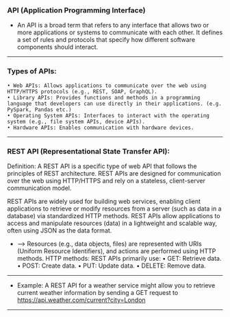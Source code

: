 ### API (Application Programming Interface)
- An API is a broad term that refers to any interface that allows two or more applications or systems to communicate with each other. It defines a set of rules and protocols that specify how different software components should interact.
-----------------------------------------------------------------------------------
### Types of APIs:
	• Web APIs: Allows applications to communicate over the web using HTTP/HTTPS protocols (e.g., REST, SOAP, GraphQL).
	• Library APIs: Provides functions and methods in a programming language that developers can use directly in their applications. (e.g. PySpark, Pandas etc.)
	• Operating System APIs: Interfaces to interact with the operating system (e.g., file system APIs, device APIs).
	• Hardware APIs: Enables communication with hardware devices.
------------------------------------------------------------------------------------------------
### REST API (Representational State Transfer API):
Definition: A REST API is a specific type of web API that follows the principles of REST architecture. REST APIs are designed for communication over the web using HTTP/HTTPS and rely on a stateless, client-server communication model.

REST APIs are widely used for building web services, enabling client applications to retrieve or modify resources from a server (such as data in a database) via standardized HTTP methods. REST APIs allow applications to access and manipulate resources (data) in a lightweight and scalable way, often using JSON as the data format.

- --> Resources (e.g., data objects, files) are represented with URIs (Uniform Resource Identifiers), and actions are performed using HTTP methods.
HTTP methods: REST APIs primarily use:
	• GET: Retrieve data.
	• POST: Create data.
	• PUT: Update data.
	• DELETE: Remove data.
------------------------------------------------------------------------------------------------
- Example:
	A REST API for a weather service might allow you to retrieve current weather information by sending a GET request to https://api.weather.com/current?city=London

-----------------------------------------------------------------------------------
